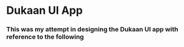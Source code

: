 # Dukaan UI App

### This was my attempt in designing the Dukaan UI app with reference to the following
### 

